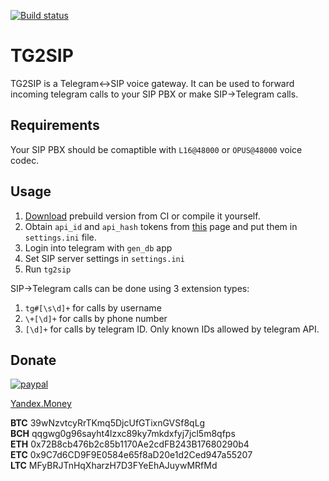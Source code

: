[![Build status](https://ci.appveyor.com/api/projects/status/4dnph34apvfy6vft?svg=true)](https://ci.appveyor.com/project/Infactum/tg2sip)

# TG2SIP

TG2SIP is a Telegram<->SIP voice gateway. It can be used to forward incoming telegram calls to your SIP PBX or make SIP->Telegram calls.

## Requirements

Your SIP PBX should be comaptible with `L16@48000` or `OPUS@48000` voice codec.

## Usage

1. [Download](https://ci.appveyor.com/api/projects/Infactum/tg2sip/artifacts/tg2sip.zip?branch=master) prebuild version from CI or compile it yourself.
2. Obtain `api_id` and `api_hash` tokens from [this](https://my.telegram.org) page and put them in `settings.ini` file.
3. Login into telegram with `gen_db` app
4. Set SIP server settings in `settings.ini`
5. Run `tg2sip`

SIP->Telegram calls can be done using 3 extension types:

1. `tg#[\s\d]+` for calls by username
2. `\+[\d]+` for calls by phone number
3. `[\d]+` for calls by telegram ID. Only known IDs allowed by telegram API.

## Donate

[![paypal](https://www.paypalobjects.com/en_US/i/btn/btn_donateCC_LG.gif)](https://www.paypal.com/cgi-bin/webscr?cmd=_donations&business=755FZWPRC9YGL&lc=US&item_name=TG2SIP&currency_code=USD&bn=PP%2dDonationsBF%3abtn_donateCC_LG%2egif%3aNonHosted)

[Yandex.Money](https://yasobe.ru/na/tg2sip)

**BTC** 39wNzvtcyRrTKmq5DjcUfGTixnGVSf8qLg  
**BCH** qqgwg0g96sayht4lzxc89ky7mkdxfyj7jcl5m8qfps  
**ETH** 0x72B8cb476b2c85b1170Ae2cdFB243B17680290b4  
**ETC** 0x9C7d6CD9F9E0584e65f8aD20e1d2Ced947a55207  
**LTC** MFyBRJTnHqXharzH7D3FYeEhAJuywMRfMd  
